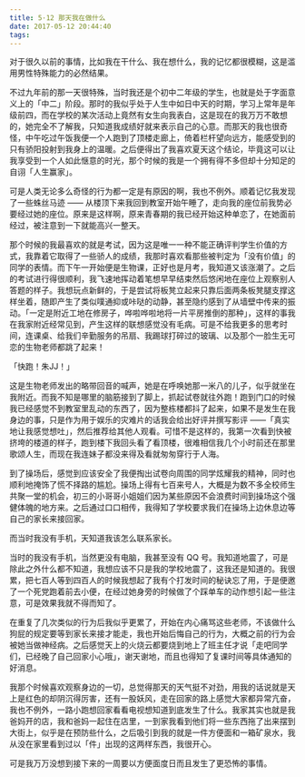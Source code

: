 ```yaml
---
title: 5·12 那天我在做什么
date: 2017-05-12 20:44:40
tags:
---
```

对于很久以前的事情，比如我在干什么、我在想什么，我的记忆都很模糊，这是滥用男性特殊能力的必然结果。

不过九年前的那一天很特殊，当时我还是个初中二年级的学生，也就是处于字面意义上的「中二」阶段。那时的我似乎处于人生中如日中天的时期，学习上常年是年级前四，而在学校的某次活动上竟然有女生向我表白，这是现在的我万万不敢想的，她完全不了解我，只知道我成绩好就来表示自己的心意。而那天的我也很奇怪，中午吃过午饭我便一个人跑到了顶楼走廊上，倚着栏杆望向远方，能感受到的只有骄阳投射到我身上的温暖。之后便得出了我喜欢夏天这个结论，毕竟这可以让我享受到一个人如此惬意的时光，那个时候的我是一个拥有得不多但却十分知足的自诩「人生赢家」。

可是人类无论多么奇怪的行为都一定是有原因的啊，我也不例外。顺着记忆我发现了一些蛛丝马迹 —— 从楼顶下来我回到教室开始午睡了，走向我的座位前我势必要经过她的座位。原来是这样啊，原来青春期的我已经开始这种单恋了，在她面前经过，被注意到一下就能高兴一整天。

那个时候的我最喜欢的就是考试，因为这是唯一一种不能正确评判学生价值的方式，我靠着它取得了一些骄人的成绩，我那时喜欢看那些被判定为「没有价值」的同学的表情。而下午一开始便是生物课，正好也是月考，我知道又该涨潮了。之后的考试进行得很顺利，我飞速地挥动着笔想早早结束然后悠闲地在座位上观察别人答题的样子。我想玩点新鲜的，于是尝试将板凳立起来只靠后面两条板凳腿支撑这样坐着，随即产生了类似噗通抑或咔哒的动静，甚至隐约感到了从墙壁中传来的振动。「一定是附近工地在修房子，哗啦哗啦地将一片平房推倒的那种」，这样的事我在我家附近经常见到，产生这样的联想感觉没有毛病。可是不给我更多的思考时间，连课桌、给我们辛勤服务的吊扇、我踢球打碎过的玻璃、以及那个一脸生无可恋的生物老师都跳了起来！

「快跑！朱JJ！」

这是生物老师发出的略带回音的喊声，她是在呼唤她那一米八的儿子，似乎就坐在我附近。而我不知是哪里的脑筋接到了脚上，抓起试卷就往外跑！跑到门口的时候我已经感觉不到教室里乱动的东西了，因为整栋楼都抖了起来，如果不是发生在我身边的事，只是作为用于娱乐的灾难片的话我会给出好评并撰写影评 ——「真实地让我感觉想吐」，然后推荐给其他人观看。可惜不是这样的，我第一次看到快被挤垮的楼道的样子，跑到楼下我回头看了看顶楼，很难相信我几个小时前还在那里歌颂人生，而现在我连妹子都没来得及看就匆匆穿行于人海。

到了操场后，感觉到应该安全了我便掏出试卷向周围的同学炫耀我的精神，同时也顺利地掩饰了慌不择路的尴尬。操场上得有七百来号人，大概是为数不多全校师生共聚一堂的机会，初三的小哥哥小姐姐们因为某些原因不会浪费时间到操场这个强健体魄的地方来。之后通过口口相传，我得知了学校要求我们在操场上边休息边等自己的家长来接回家。

而当时我没有手机，天知道我该怎么联系家长。

当时的我没有手机，当然更没有电脑，我甚至没有 QQ 号。我知道地震了，可是除此之外什么都不知道，我想应该不只是我的学校地震了，这我还是知道的。我很累，把七百人等到四百人的时候我想起了我有个打发时间的秘诀忘了用，于是便邀了一个死党跑着前去小便，在经过她身旁的时候做了个踩单车的动作想引起一些注意，可是效果我就不得而知了。

在重复了几次类似的行为后我似乎更累了，开始在内心痛骂这些老师，不该做什么狗屁的规定要等到家长来接才能走，我也开始后悔自己的行为，大概之前的行为会被她当做神经病。之后感觉天上的火烧云都要烧到地上了班主任才说「走吧同学们，已经晚了自己回家小心哦」，谢天谢地，而且也得知了复课时间等具体通知的好消息。

我那个时候喜欢观察身边的一切，总觉得那天的天气挺不对劲，用我的话说就是天上是红色的却阴沉得厉害，还有一股妖风，走在回家的路上感觉大家都异常亢奋，我也不例外，一路小跑想回家看看电视想知道到底发生了什么。我家其实也就是我爸妈开的店，我和爸妈一起住在店里，一到家我看到他们将一些东西拖了出来摆到大街上，似乎是在预防些什么，之后吸引到我的就是一件方便面和一箱矿泉水，我从没在家里看到过以「件」出现的这两样东西，我很开心。

可是我万万没想到接下来的一周要以方便面度日而且发生了更恐怖的事情。
